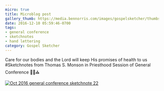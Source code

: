 ```yaml
---
micro: true
title: Microblog post
gallery_thumb: https://media.bennorris.com/images/gospelsketcher/thumbs/oct-16-3-monson.jpg
date: 2016-12-10 05:59:46-0700
tags:
- general conference
- sketchnotes
- hand lettering
category: Gospel Sketcher
---
```


Care for our bodies and the Lord will keep His promises of health to us
#Sketchnotes from Thomas S. Monson in Priesthood Session of General Conference ✍🏼⛪️

[![Oct 2016 general conference sketchnote 22](https://media.bennorris.com/images/gospelsketcher/general-conference/oct-2016/oct-16-3-monson.jpg)](https://media.bennorris.com/images/gospelsketcher/general-conference/oct-2016/oct-16-3-monson.jpg)